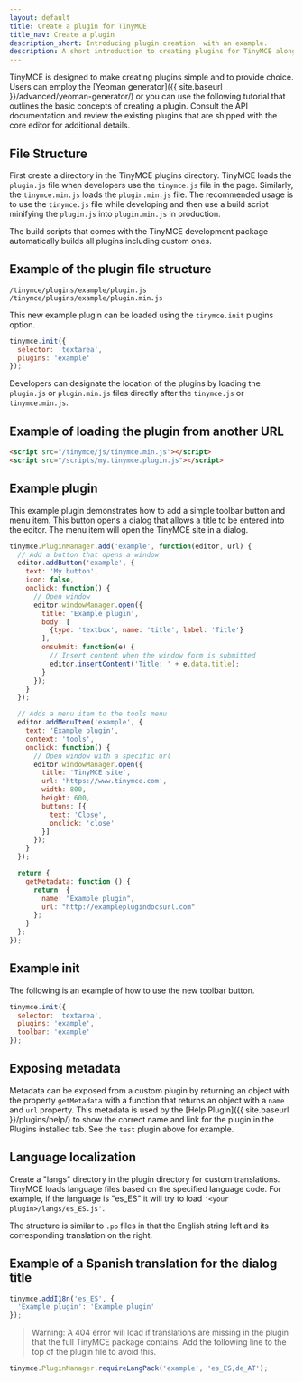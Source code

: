 ```yaml
---
layout: default
title: Create a plugin for TinyMCE
title_nav: Create a plugin
description_short: Introducing plugin creation, with an example.
description: A short introduction to creating plugins for TinyMCE along with an example plugin.
---
```


TinyMCE is designed to make creating plugins simple and to provide choice. Users can employ the [Yeoman generator]({{ site.baseurl }}/advanced/yeoman-generator/) or you can use the following tutorial that outlines the basic concepts of creating a plugin. Consult the API documentation and review the existing plugins that are shipped with the core editor for additional details.

## File Structure

First create a directory in the TinyMCE plugins directory. TinyMCE loads the `plugin.js` file when developers use the `tinymce.js` file in the page. Similarly, the `tinymce.min.js` loads the `plugin.min.js` file. The recommended usage is to use the `tinymce.js` file while developing and then use a build script minifying the `plugin.js` into `plugin.min.js` in production.

The build scripts that comes with the TinyMCE development package automatically builds all plugins including custom ones.

## Example of the plugin file structure

```
/tinymce/plugins/example/plugin.js
/tinymce/plugins/example/plugin.min.js
```

This new example plugin can be loaded using the `tinymce.init` plugins option.

```js
tinymce.init({
  selector: 'textarea',
  plugins: 'example'
});
```

Developers can designate the location of the plugins by loading the `plugin.js` or `plugin.min.js` files directly after the `tinymce.js` or `tinymce.min.js`.

## Example of loading the plugin from another URL

```html
<script src="/tinymce/js/tinymce.min.js"></script>
<script src="/scripts/my.tinymce.plugin.js"></script>
```

## Example plugin

This example plugin demonstrates how to add a simple toolbar button and menu item. This button opens a dialog that allows a title to be entered into the editor. The menu item will open the TinyMCE site in a dialog.

```js
tinymce.PluginManager.add('example', function(editor, url) {
  // Add a button that opens a window
  editor.addButton('example', {
    text: 'My button',
    icon: false,
    onclick: function() {
      // Open window
      editor.windowManager.open({
        title: 'Example plugin',
        body: [
          {type: 'textbox', name: 'title', label: 'Title'}
        ],
        onsubmit: function(e) {
          // Insert content when the window form is submitted
          editor.insertContent('Title: ' + e.data.title);
        }
      });
    }
  });

  // Adds a menu item to the tools menu
  editor.addMenuItem('example', {
    text: 'Example plugin',
    context: 'tools',
    onclick: function() {
      // Open window with a specific url
      editor.windowManager.open({
        title: 'TinyMCE site',
        url: 'https://www.tinymce.com',
        width: 800,
        height: 600,
        buttons: [{
          text: 'Close',
          onclick: 'close'
        }]
      });
    }
  });

  return {
    getMetadata: function () {
      return  {
        name: "Example plugin",
        url: "http://exampleplugindocsurl.com"
      };
    }
  };
});
```

## Example init

The following is an example of how to use the new toolbar button.

```js
tinymce.init({
  selector: 'textarea',
  plugins: 'example',
  toolbar: 'example'
});
```

## Exposing metadata

Metadata can be exposed from a custom plugin by returning an object with the property `getMetadata` with a function that returns an object with a `name` and `url` property. This metadata is used by the [Help Plugin]({{ site.baseurl }}/plugins/help/) to show the correct name and link for the plugin in the Plugins installed tab. See the `test` plugin above for example.

## Language localization

Create a "langs" directory in the plugin directory for custom translations. TinyMCE loads language files based on the specified language code. For example, if the language is "es_ES" it will try to load ```'<your plugin>/langs/es_ES.js'```.

The structure is similar to `.po` files in that the English string left and its corresponding translation on the right.

## Example of a Spanish translation for the dialog title

```js
tinymce.addI18n('es_ES', {
  'Example plugin': 'Example plugin'
});
```

> Warning: A 404 error will load if translations are missing in the plugin that the full TinyMCE package contains. Add the following line to the top of the plugin file to avoid this.

```js
tinymce.PluginManager.requireLangPack('example', 'es_ES,de_AT');
```
